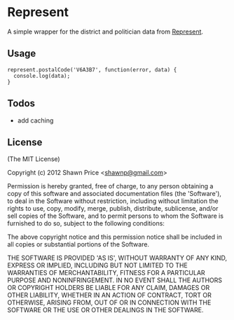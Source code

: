 # Represent

A simple wrapper for the district and politician data from [Represent](http://represent.opennorth.ca/).

## Usage

    represent.postalCode('V6A3B7', function(error, data) {
      console.log(data);
    }

## Todos

* add caching

## License

(The MIT License)

Copyright (c) 2012 Shawn Price &lt;shawnp@gmail.com&gt;

Permission is hereby granted, free of charge, to any person obtaining a copy of this software and associated documentation files (the 'Software'), to deal in the Software without restriction, including without limitation the rights to use, copy, modify, merge, publish, distribute, sublicense, and/or sell copies of the Software, and to permit persons to whom the Software is furnished to do so, subject to the following conditions:

The above copyright notice and this permission notice shall be included in all copies or substantial portions of the Software.

THE SOFTWARE IS PROVIDED 'AS IS', WITHOUT WARRANTY OF ANY KIND, EXPRESS OR IMPLIED, INCLUDING BUT NOT LIMITED TO THE WARRANTIES OF MERCHANTABILITY, FITNESS FOR A PARTICULAR PURPOSE AND NONINFRINGEMENT. IN NO EVENT SHALL THE AUTHORS OR COPYRIGHT HOLDERS BE LIABLE FOR ANY CLAIM, DAMAGES OR OTHER LIABILITY, WHETHER IN AN ACTION OF CONTRACT, TORT OR OTHERWISE, ARISING FROM, OUT OF OR IN CONNECTION WITH THE SOFTWARE OR THE USE OR OTHER DEALINGS IN THE SOFTWARE.

